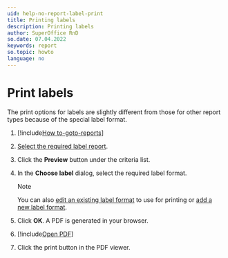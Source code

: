```yaml
---
uid: help-no-report-label-print
title: Printing labels
description: Printing labels
author: SuperOffice RnD
so.date: 07.04.2022
keywords: report
so.topic: howto
language: no
---
```


# Print labels

The print options for labels are slightly different from those for other report types because of the special label format.

1. [!include[How to-goto-reports](../includes/goto-reports.md)]

1. [Select the required label report][1].

1. Click the **Preview** button under the criteria list.

1. In the **Choose label** dialog, select the required label format.

    > [!NOTE]
    > You can also [edit an existing label format][2] to use for printing or [add a new label format][3].

1. Click **OK**. A PDF is generated in your browser.

1. [!include[Open PDF](../includes/step-open-pdf.md)]

1. Click the print button in the PDF viewer.

<!-- Referenced links -->
[1]: ../properties.md
[2]: edit-format.md
[3]: add-format.md

<!-- Referenced images -->

